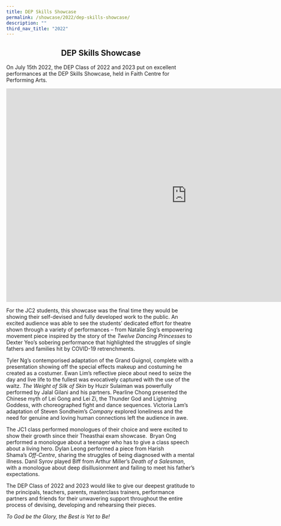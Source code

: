 ```yaml
---
title: DEP Skills Showcase
permalink: /showcase/2022/dep-skills-showcase/
description: ""
third_nav_title: "2022"
---
```

## <center> DEP Skills Showcase </center>

On July 15th 2022, the DEP Class of 2022 and 2023 put on excellent performances at the DEP Skills Showcase, held in Faith Centre for Performing Arts.

<iframe allowfullscreen="true" height="569" width="960" frameborder="0" src="https://docs.google.com/presentation/d/e/2PACX-1vR1ihLQlHlmATDLp0cO-SwqEIgmAOwYZR7Lko8IsWHQ2haXOlGycar8R6ILVsaoxEnP3jLqv4aZSs6l/embed?start=false&amp;loop=false&amp;delayms=3000"></iframe>

For the JC2 students, this showcase was the final time they would be showing their self-devised and fully developed work to the public. An excited audience was able to see the students’ dedicated effort for theatre shown through a variety of performances – from Natalie Sng’s empowering movement piece inspired by the story of the&nbsp;_Twelve Dancing Princesses_&nbsp;to Dexter Yeo’s sobering performance that highlighted the struggles of single fathers and families hit by COVID-19 retrenchments.&nbsp;

  

Tyler Ng’s contemporised adaptation of the Grand Guignol, complete with a presentation showing off the special effects makeup and costuming he created as a costumer. Ewan Lim’s reflective piece about need to seize the day and live life to the fullest was evocatively captured with the use of the waltz.&nbsp;_The Weight of Silk of Skin_&nbsp;by Huzir Sulaiman was powerfully performed by Jalal Gilani and his partners. Pearline Chong presented the Chinese myth of Lei Gong and Lei Zi, the Thunder God and Lightning Goddess, with choreographed fight and dance sequences. Victoria Lam’s adaptation of Steven Sondheim’s&nbsp;_Company_&nbsp;explored loneliness and the need for genuine and loving human connections left the audience in awe.

  

The JC1 class performed monologues of their choice and were excited to show their growth since their Theasthai exam showcase.&nbsp; Bryan Ong performed a monologue about a teenager who has to give a class speech about a living hero. Dylan Leong performed a piece from Harish Shama’s&nbsp;_Off-Centre_, sharing the struggles of being diagnosed with a mental illness. Danil Syrov played Biff from Arthur Miller’s&nbsp;_Death of a Salesman_, with a monologue about deep disillusionment and failing to meet his father’s expectations.

  

The DEP Class of 2022 and 2023 would like to give our deepest gratitude to the principals, teachers, parents, masterclass trainers, performance partners and friends for their unwavering support throughout the entire process of devising, developing and rehearsing their pieces.&nbsp;

  

_To God be the Glory, the Best is Yet to Be!_